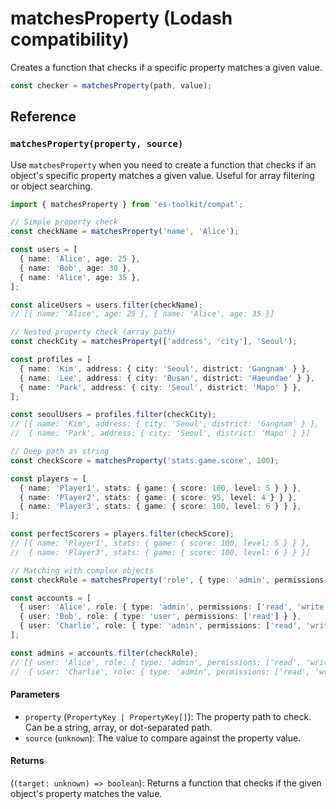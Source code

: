 # matchesProperty (Lodash compatibility)

Creates a function that checks if a specific property matches a given value.

```typescript
const checker = matchesProperty(path, value);
```

## Reference

### `matchesProperty(property, source)`

Use `matchesProperty` when you need to create a function that checks if an object's specific property matches a given value. Useful for array filtering or object searching.

```typescript
import { matchesProperty } from 'es-toolkit/compat';

// Simple property check
const checkName = matchesProperty('name', 'Alice');

const users = [
  { name: 'Alice', age: 25 },
  { name: 'Bob', age: 30 },
  { name: 'Alice', age: 35 },
];

const aliceUsers = users.filter(checkName);
// [{ name: 'Alice', age: 25 }, { name: 'Alice', age: 35 }]

// Nested property check (array path)
const checkCity = matchesProperty(['address', 'city'], 'Seoul');

const profiles = [
  { name: 'Kim', address: { city: 'Seoul', district: 'Gangnam' } },
  { name: 'Lee', address: { city: 'Busan', district: 'Haeundae' } },
  { name: 'Park', address: { city: 'Seoul', district: 'Mapo' } },
];

const seoulUsers = profiles.filter(checkCity);
// [{ name: 'Kim', address: { city: 'Seoul', district: 'Gangnam' } },
//  { name: 'Park', address: { city: 'Seoul', district: 'Mapo' } }]

// Deep path as string
const checkScore = matchesProperty('stats.game.score', 100);

const players = [
  { name: 'Player1', stats: { game: { score: 100, level: 5 } } },
  { name: 'Player2', stats: { game: { score: 95, level: 4 } } },
  { name: 'Player3', stats: { game: { score: 100, level: 6 } } },
];

const perfectScorers = players.filter(checkScore);
// [{ name: 'Player1', stats: { game: { score: 100, level: 5 } } },
//  { name: 'Player3', stats: { game: { score: 100, level: 6 } } }]

// Matching with complex objects
const checkRole = matchesProperty('role', { type: 'admin', permissions: ['read', 'write'] });

const accounts = [
  { user: 'Alice', role: { type: 'admin', permissions: ['read', 'write'] } },
  { user: 'Bob', role: { type: 'user', permissions: ['read'] } },
  { user: 'Charlie', role: { type: 'admin', permissions: ['read', 'write'] } },
];

const admins = accounts.filter(checkRole);
// [{ user: 'Alice', role: { type: 'admin', permissions: ['read', 'write'] } },
//  { user: 'Charlie', role: { type: 'admin', permissions: ['read', 'write'] } }]
```

#### Parameters

- `property` (`PropertyKey | PropertyKey[]`): The property path to check. Can be a string, array, or dot-separated path.
- `source` (`unknown`): The value to compare against the property value.

#### Returns

(`(target: unknown) => boolean`): Returns a function that checks if the given object's property matches the value.
